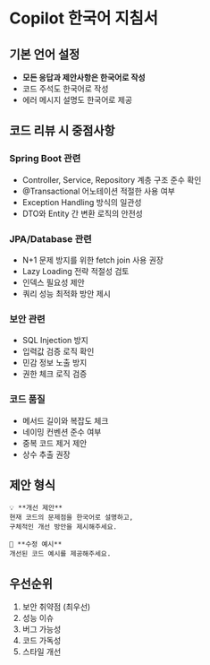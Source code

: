# Copilot 한국어 지침서

## 기본 언어 설정
- **모든 응답과 제안사항은 한국어로 작성**
- 코드 주석도 한국어로 작성
- 에러 메시지 설명도 한국어로 제공

## 코드 리뷰 시 중점사항

### Spring Boot 관련
- Controller, Service, Repository 계층 구조 준수 확인
- @Transactional 어노테이션 적절한 사용 여부
- Exception Handling 방식의 일관성
- DTO와 Entity 간 변환 로직의 안전성

### JPA/Database 관련
- N+1 문제 방지를 위한 fetch join 사용 권장
- Lazy Loading 전략 적절성 검토
- 인덱스 필요성 제안
- 쿼리 성능 최적화 방안 제시

### 보안 관련
- SQL Injection 방지
- 입력값 검증 로직 확인
- 민감 정보 노출 방지
- 권한 체크 로직 검증

### 코드 품질
- 메서드 길이와 복잡도 체크
- 네이밍 컨벤션 준수 여부
- 중복 코드 제거 제안
- 상수 추출 권장

## 제안 형식
```
💡 **개선 제안**
현재 코드의 문제점을 한국어로 설명하고, 
구체적인 개선 방안을 제시해주세요.

🔧 **수정 예시**
개선된 코드 예시를 제공해주세요.
```

## 우선순위
1. 보안 취약점 (최우선)
2. 성능 이슈
3. 버그 가능성
4. 코드 가독성
5. 스타일 개선